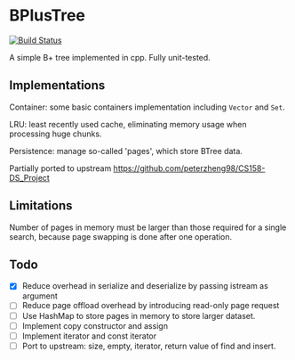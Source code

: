 # BPlusTree

[![Build Status](https://travis-ci.com/SkyZH/bplustree.svg?token=szB6fz2m5vb2KyfAiZ3B&branch=master)](https://travis-ci.com/SkyZH/bplustree)

A simple B+ tree implemented in cpp. Fully unit-tested.

## Implementations

Container: some basic containers implementation including `Vector` and `Set`.

LRU: least recently used cache, eliminating memory usage when processing huge chunks.

Persistence: manage so-called 'pages', which store BTree data.

Partially ported to upstream https://github.com/peterzheng98/CS158-DS_Project

## Limitations

Number of pages in memory must be larger than those required for a single search, because page swapping is done after one operation.

## Todo

- [x] Reduce overhead in serialize and deserialize by passing istream as argument
- [ ] Reduce page offload overhead by introducing read-only page request
- [ ] Use HashMap to store pages in memory to store larger dataset.
- [ ] Implement copy constructor and assign
- [ ] Implement iterator and const iterator
- [ ] Port to upstream: size, empty, iterator, return value of find and insert.
